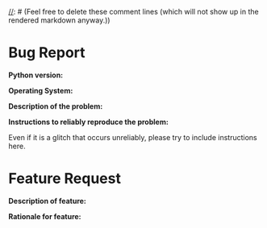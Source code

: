 [//]: # (This template contains both a bug report template and a feature request template.)
[//]: # (Please select one template and delete the other one before submitting.)
[//]: # (Feel free to delete these comment lines (which will not show up in the rendered markdown anyway.))
# Bug Report
**Python version:**

**Operating System:**

**Description of the problem:**

**Instructions to reliably reproduce the problem:**

Even if it is a glitch that occurs unreliably, please try to include instructions here.

# Feature Request
**Description of feature:**

**Rationale for feature:**
